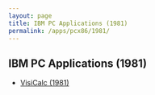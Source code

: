 ```yaml
---
layout: page
title: IBM PC Applications (1981)
permalink: /apps/pcx86/1981/
---
```


IBM PC Applications (1981)
---

* [VisiCalc (1981)](visicalc/)
